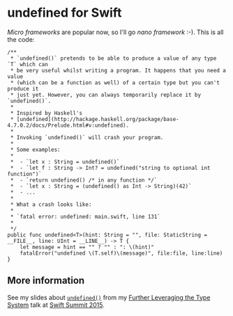 # undefined for Swift

_Micro frameworks_ are popular now, so I'll go _nano framework_ :-). This is all the code:

```
/**
 * `undefined()` pretends to be able to produce a value of any type `T` which can
 * be very useful whilst writing a program. It happens that you need a value
 * (which can be a function as well) of a certain type but you can't produce it
 * just yet. However, you can always temporarily replace it by `undefined()`.
 *
 * Inspired by Haskell's
 * [undefined](http://hackage.haskell.org/package/base-4.7.0.2/docs/Prelude.html#v:undefined).
 *
 * Invoking `undefined()` will crash your program.
 *
 * Some examples:
 *
 *  - `let x : String = undefined()`
 *  - `let f : String -> Int? = undefined("string to optional int function")`
 *  - `return undefined() /* in any function */`
 *  - `let x : String = (undefined() as Int -> String)(42)`
 *  - ...
 *
 * What a crash looks like:
 *
 * `fatal error: undefined: main.swift, line 131`
 *
 */
public func undefined<T>(hint: String = "", file: StaticString = __FILE__, line: UInt = __LINE__) -> T {
    let message = hint == "" ? "" : ": \(hint)"
    fatalError("undefined \(T.self)\(message)", file:file, line:line)
}
```

## More information

See my slides about [`undefined()`][fltts-undef] from my [Further Leveraging the Type System][fltts] talk at [Swift Summit 2015][ss15].

[fltts]: https://speakerdeck.com/johannesweiss/further-leveraging-the-type-system
[fltts-undef]: https://speakerdeck.com/johannesweiss/further-leveraging-the-type-system?slide=6
[ss15]: http://www.swiftsummit.com
